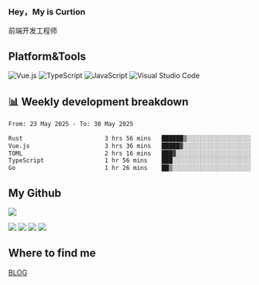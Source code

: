 ### Hey，My is Curtion
前端开发工程师
## Platform&Tools

![Vue.js](https://img.shields.io/badge/-Vue.js-4FC08D?style=flat-square&logo=Vue.js&logoColor=white)
![TypeScript](https://img.shields.io/badge/-TypeScript-007ACC?style=flat-square&logo=typescript&logoColor=white)
![JavaScript](https://img.shields.io/badge/-JavaScript-F7DF1E?style=flat-square&logo=javascript&logoColor=black)
![Visual Studio Code](https://img.shields.io/badge/-VSCode-007ACC?style=flat-square&logo=Visual-Studio-Code&logoColor=white)

## 📊 Weekly development breakdown

<!--START_SECTION:waka-->

```txt
From: 23 May 2025 - To: 30 May 2025

Rust                       3 hrs 56 mins   ██████▒░░░░░░░░░░░░░░░░░░   25.31 %
Vue.js                     3 hrs 36 mins   █████▓░░░░░░░░░░░░░░░░░░░   23.12 %
TOML                       2 hrs 16 mins   ███▓░░░░░░░░░░░░░░░░░░░░░   14.57 %
TypeScript                 1 hr 56 mins    ███░░░░░░░░░░░░░░░░░░░░░░   12.47 %
Go                         1 hr 26 mins    ██▒░░░░░░░░░░░░░░░░░░░░░░   09.26 %
```

<!--END_SECTION:waka-->

## My Github

![](http://github-profile-summary-cards.vercel.app/api/cards/profile-details?username=curtion&theme=nord_bright)

![](http://github-profile-summary-cards.vercel.app/api/cards/stats?username=curtion&theme=nord_bright)
![](http://github-profile-summary-cards.vercel.app/api/cards/productive-time?username=curtion&theme=nord_bright&utcOffset=8)
![](http://github-profile-summary-cards.vercel.app/api/cards/repos-per-language?username=curtion&theme=nord_bright)
![](http://github-profile-summary-cards.vercel.app/api/cards/most-commit-language?username=curtion&theme=nord_bright)

## Where to find me

[BLOG](https://blog.3gxk.net)
